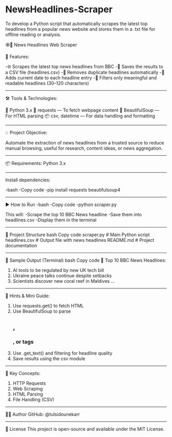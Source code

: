 # NewsHeadlines-Scraper
To develop a Python script that automatically scrapes the latest top headlines from a popular news website and stores them in a .txt file for offline reading or analysis. 


🕸️📝 News Headlines Web Scraper

🚀 Features: 

-🌐 Scrapes the latest top news headlines from BBC
-📄 Saves the results to a CSV file (headlines.csv)
-🔁 Removes duplicate headlines automatically
-📅 Adds current date to each headline entry
-🧠 Filters only meaningful and readable headlines (30–120 characters)

---

🛠️ Tools & Technologies:

🐍 Python 3.x
🔗 requests — To fetch webpage content
🍲 BeautifulSoup — For HTML parsing
📦 csv, datetime — For data handling and formatting

---

💡 Project Objective:

Automate the extraction of news headlines from a trusted source to reduce manual browsing, useful for research, content ideas, or news aggregation.

---

📦 Requirements:
Python 3.x

---

Install dependencies:

-bash
-Copy code
-pip install requests beautifulsoup4

---

▶ How to Run
-bash
-Copy code
-python scraper.py

This will:
-Scrape the top 10 BBC News headline
-Save them into headlines.csv
-Display them in the terminal

---

📂 Project Structure
bash
Copy code
scraper.py        # Main Python script
headlines.csv     # Output file with news headlines
README.md         # Project documentation

---
📝 Sample Output (Terminal)
bash
Copy code
📰 Top 10 BBC News Headlines:

1. AI tools to be regulated by new UK tech bill
2. Ukraine peace talks continue despite setbacks
3. Scientists discover new coral reef in Maldives
...

---

🎯 Hints & Mini Guide:

1. Use requests.get() to fetch HTML
2. Use BeautifulSoup to parse <h2>, <h3>, or <a> tags
3. Use .get_text() and filtering for headline quality
4. Save results using the csv module

---

🔑 Key Concepts:

1. HTTP Requests
2. Web Scraping
3. HTML Parsing
4. File Handling (CSV)

 ---

👩‍💻 Author
GitHub: @tulsidounekarr

 ---

📄 License
This project is open-source and available under the MIT License.
